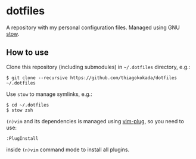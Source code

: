 # dotfiles

A repository with my personal configuration files. Managed using GNU
[stow][stow].

## How to use

Clone this repository (including submodules) in `~/.dotfiles` directory, e.g.:

    $ git clone --recursive https://github.com/thiagokokada/dotfiles ~/.dotfiles

Use `stow` to manage symlinks, e.g.:

    $ cd ~/.dotfiles
    $ stow zsh

`(n)vim` and its dependencies is managed using [vim-plug][plug], so you need
to use:

    :PlugInstall

inside `(n)vim` command mode to install all plugins.

[stow]: https://www.gnu.org/software/stow/
[plug]: https://github.com/junegunn/vim-plug
[pctrl]: https://packagecontrol.io/installation
